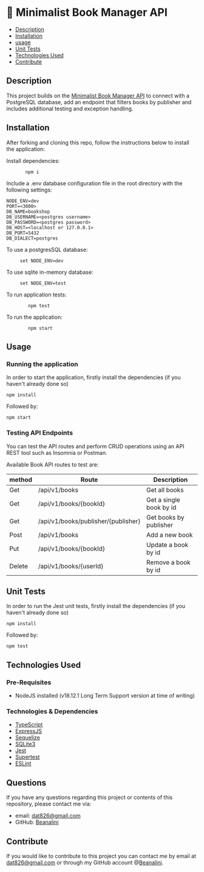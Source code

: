 # 📖 Minimalist Book Manager API

- [Description](#description)
- [Installation](#installation)
- [usage](#usage)
- [Unit Tests](#unit-tests)
- [Technologies Used](#technologies-used)
- [Contribute](#contribute)

## Description

This project builds on the [Minimalist Book Manager API](https://github.com/Beanalini/lm-code-book-manager-api-ts) to connect with a PostgreSQL database, add an endpoint that filters books by publisher and includes additional testing and exception handling.

## Installation

After forking and cloning this repo, follow the instructions below to install the application:

Install dependencies:

           npm i

Include a .env database configuration file in the root directory with the following settings:

```
NODE_ENV=dev
PORT=<3000>
DB_NAME=bookshop
DB_USERNAME=<postgres username>
DB_PASSWORD=<postgres password>
DB_HOST=<localhost or 127.0.0.1>
DB_PORT=5432
DB_DIALECT=postgres
```

To use a postgresSQL database:

         set NODE_ENV=dev

To use sqlite in-memory database:

         set NODE_ENV=test

To run application tests:

            npm test

To run the application:

            npm start

## Usage

### Running the application

In order to start the application, firstly install the dependencies (if you haven't already done so)

```
npm install
```

Followed by:

```
npm start

```

### Testing API Endpoints

You can test the API routes and perform CRUD operations using an API REST tool such as Insomnia or Postman.

Available Book API routes to test are:

| method | Route                               | Description             |
| ------ | ----------------------------------- | ----------------------- |
| Get    | /api/v1/books                       | Get all books           |
| Get    | /api/v1/books/{bookId}              | Get a single book by id |
| Get    | /api/v1/books/publisher/{publisher} | Get books by publisher  |
| Post   | /api/v1/books                       | Add a new book          |
| Put    | /api/v1/books/{bookId}              | Update a book by id     |
| Delete | /api/v1/books/{userId}              | Remove a book by id     |

## Unit Tests

In order to run the Jest unit tests, firstly install the dependencies (if you haven't already done so)

```
npm install
```

Followed by:

```
npm test
```

## Technologies Used

### Pre-Requisites

- NodeJS installed (v18.12.1 Long Term Support version at time of writing)

### Technologies & Dependencies

- [TypeScript](https://www.typescriptlang.org/)
- [ExpressJS](https://expressjs.com/)
- [Sequelize](https://sequelize.org/)
- [SQLite3](https://www.npmjs.com/package/sqlite3)
- [Jest](https://jestjs.io/)
- [Supertest](https://www.npmjs.com/package/supertest)
- [ESLint](https://eslint.org/)

## Questions

If you have any questions regarding this project or contents of this repository, please contact me via:

- email: dat826@gmail.com
- GitHub: [Beanalini](https://github.com/Beanalini)

## Contribute

If you would like to contribute to this project you can contact me by email at dat826@gmail.com or through my GitHub account @[Beanalini](https://github.com/Beanalini).
